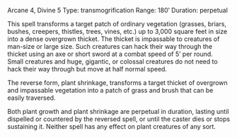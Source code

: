 Arcane 4, Divine 5
Type: transmogrification
Range: 180’
Duration: perpetual

This spell transforms a target patch of ordinary vegetation (grasses, briars, bushes, creepers, thistles, trees, vines, etc.) up to 3,000 square feet in size into a dense overgrown thicket. The thicket is impassable to creatures of man-size or large size. Such creatures can hack their way through the thicket using an axe or short sword at a combat speed of 5’ per round. Small creatures and huge, gigantic, or colossal creatures do not need to hack their way through but move at half normal speed.

The reverse form, plant shrinkage, transforms a target thicket of overgrown and impassable vegetation into a patch of grass and brush that can be easily traversed.

Both plant growth and plant shrinkage are perpetual in duration, lasting until dispelled or countered by the reversed spell, or until the caster dies or stops sustaining it. Neither spell has any effect on plant creatures of any sort.